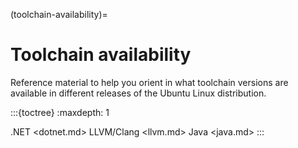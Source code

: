 (toolchain-availability)=
# Toolchain availability

Reference material to help you orient in what toolchain versions are available in different releases of the Ubuntu Linux distribution.

:::{toctree}
:maxdepth: 1

.NET <dotnet.md>
LLVM/Clang <llvm.md>
Java <java.md>
:::
